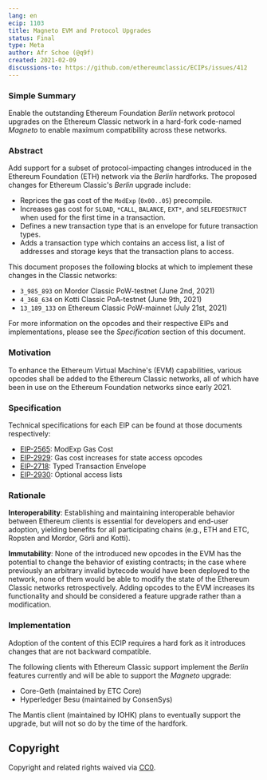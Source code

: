 ```yaml
---
lang: en
ecip: 1103
title: Magneto EVM and Protocol Upgrades
status: Final
type: Meta
author: Afr Schoe (@q9f)
created: 2021-02-09
discussions-to: https://github.com/ethereumclassic/ECIPs/issues/412
---
```


### Simple Summary

Enable the outstanding Ethereum Foundation _Berlin_ network protocol upgrades on
the Ethereum Classic network in a hard-fork code-named _Magneto_ to enable
maximum compatibility across these networks.

### Abstract

Add support for a subset of protocol-impacting changes introduced in the
Ethereum Foundation (ETH) network via the _Berlin_ hardforks. The proposed
changes for Ethereum Classic's _Berlin_ upgrade include:

- Reprices the gas cost of the `ModExp` (`0x00..05`) precompile.
- Increases gas cost for `SLOAD`, `*CALL`, `BALANCE`, `EXT*`, and
  `SELFEDESTRUCT` when used for the first time in a transaction.
- Defines a new transaction type that is an envelope for future transaction
  types.
- Adds a transaction type which contains an access list, a list of addresses
  and storage keys that the transaction plans to access.

This document proposes the following blocks at which to implement these changes
in the Classic networks:

- `3_985_893` on Mordor Classic PoW-testnet (June 2nd, 2021)
- `4_368_634` on Kotti Classic PoA-testnet (June 9th, 2021)
- `13_189_133` on Ethereum Classic PoW-mainnet (July 21st, 2021)

For more information on the opcodes and their respective EIPs and
implementations, please see the _Specification_ section of this document.

### Motivation

To enhance the Ethereum Virtual Machine's (EVM) capabilities, various opcodes
shall be added to the Ethereum Classic networks, all of which have been in use
on the Ethereum Foundation networks since early 2021.

### Specification

Technical specifications for each EIP can be found at those documents
respectively:

- [EIP-2565](https://eips.ethereum.org/EIPS/eip-2565): ModExp Gas Cost
- [EIP-2929](https://eips.ethereum.org/EIPS/eip-2929): Gas cost increases for
  state access opcodes
- [EIP-2718](https://eips.ethereum.org/EIPS/eip-2718): Typed Transaction
  Envelope
- [EIP-2930](https://eips.ethereum.org/EIPS/eip-2930): Optional access lists

### Rationale

__Interoperability__: Establishing and maintaining interoperable behavior
between Ethereum clients is essential for developers and end-user adoption,
yielding benefits for all participating chains (e.g., ETH and ETC, Ropsten and
Mordor, Görli and Kotti).

__Immutability__: None of the introduced new opcodes in the EVM has the
potential to change the behavior of existing contracts; in the case where
previously an arbitrary invalid bytecode would have been deployed to the
network, none of them would be able to modify the state of the Ethereum Classic
networks retrospectively. Adding opcodes to the EVM increases its functionality
and should be considered a feature upgrade rather than a modification.

### Implementation

Adoption of the content of this ECIP requires a hard fork as it introduces
changes that are not backward compatible.

The following clients with Ethereum Classic support implement the _Berlin_
features currently and will be able to support the _Magneto_ upgrade:

- Core-Geth (maintained by ETC Core)
- Hyperledger Besu (maintained by ConsenSys)

The Mantis client (maintained by IOHK) plans to eventually support the upgrade, but will not so do by the time of the hardfork.

## Copyright

Copyright and related rights waived via
[CC0](https://creativecommons.org/publicdomain/zero/1.0/).
